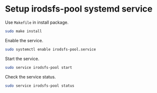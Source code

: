 # Setup irodsfs-pool systemd service

Use `Makefile` in install package. 

```bash
sudo make install
```

Enable the service.
```bash
sudo systemctl enable irodsfs-pool.service
```

Start the service.
```bash
sudo service irodsfs-pool start
```

Check the service status.
```bash
sudo service irodsfs-pool status
```